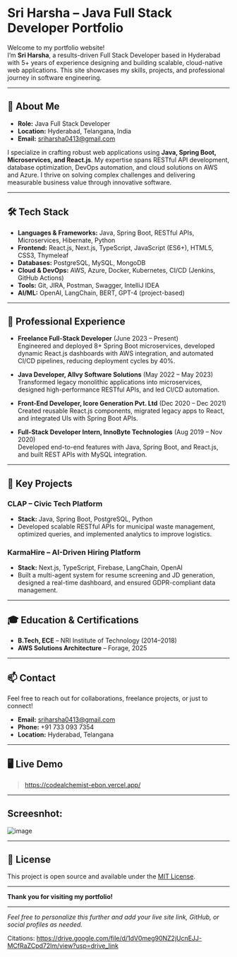 # Sri Harsha – Java Full Stack Developer Portfolio

Welcome to my portfolio website!  
I’m **Sri Harsha**, a results-driven Full Stack Developer based in Hyderabad with 5+ years of experience designing and building scalable, cloud-native web applications. This site showcases my skills, projects, and professional journey in software engineering.

---

## 🚀 About Me

- **Role:** Java Full Stack Developer
- **Location:** Hyderabad, Telangana, India
- **Email:** sriharsha0413@gmail.com

I specialize in crafting robust web applications using **Java, Spring Boot, Microservices, and React.js**. My expertise spans RESTful API development, database optimization, DevOps automation, and cloud solutions on AWS and Azure. I thrive on solving complex challenges and delivering measurable business value through innovative software.

---

## 🛠️ Tech Stack

- **Languages & Frameworks:** Java, Spring Boot, RESTful APIs, Microservices, Hibernate, Python
- **Frontend:** React.js, Next.js, TypeScript, JavaScript (ES6+), HTML5, CSS3, Thymeleaf
- **Databases:** PostgreSQL, MySQL, MongoDB
- **Cloud & DevOps:** AWS, Azure, Docker, Kubernetes, CI/CD (Jenkins, GitHub Actions)
- **Tools:** Git, JIRA, Postman, Swagger, IntelliJ IDEA
- **AI/ML:** OpenAI, LangChain, BERT, GPT-4 (project-based)

---

## 💼 Professional Experience

- **Freelance Full-Stack Developer** (June 2023 – Present)  
  Engineered and deployed 8+ Spring Boot microservices, developed dynamic React.js dashboards with AWS integration, and automated CI/CD pipelines, reducing deployment cycles by 40%.

- **Java Developer, Allvy Software Solutions** (May 2022 – May 2023)  
  Transformed legacy monolithic applications into microservices, designed high-performance RESTful APIs, and led CI/CD automation.

- **Front-End Developer, Icore Generation Pvt. Ltd** (Dec 2020 – Dec 2021)  
  Created reusable React.js components, migrated legacy apps to React, and integrated UIs with Spring Boot APIs.

- **Full-Stack Developer Intern, InnoByte Technologies** (Aug 2019 – Nov 2020)  
  Developed end-to-end features with Java, Spring Boot, and React.js, and built REST APIs with MySQL integration.

---

## 🌟 Key Projects

### **CLAP – Civic Tech Platform**
- **Stack:** Java, Spring Boot, PostgreSQL, Python
- Developed scalable RESTful APIs for municipal waste management, optimized queries, and implemented analytics to improve logistics.

### **KarmaHire – AI-Driven Hiring Platform**
- **Stack:** Next.js, TypeScript, Firebase, LangChain, OpenAI
- Built a multi-agent system for resume screening and JD generation, designed a real-time dashboard, and ensured GDPR-compliant data management.

---

## 🎓 Education & Certifications

- **B.Tech, ECE** – NRI Institute of Technology (2014–2018)
- **AWS Solutions Architecture** – Forage, 2025

---

## 📫 Contact

Feel free to reach out for collaborations, freelance projects, or just to connect!

- **Email:** sriharsha0413@gmail.com
- **Phone:** +91 733 093 7354
- **Location:** Hyderabad, Telangana

---

## 🖥️ Live Demo

> https://codealchemist-ebon.vercel.app/

---

## Screesnhot:
![image](https://github.com/user-attachments/assets/60543cef-8a5e-482c-a1b6-382db5f49e28)

---

## 📄 License

This project is open source and available under the [MIT License](LICENSE).

---

**Thank you for visiting my portfolio!**

---

*Feel free to personalize this further and add your live site link, GitHub, or social profiles as needed.*

Citations:
https://drive.google.com/file/d/1dV0meg90NZ2jUcnEJJ-MCfRaZCpd72lm/view?usp=drive_link

